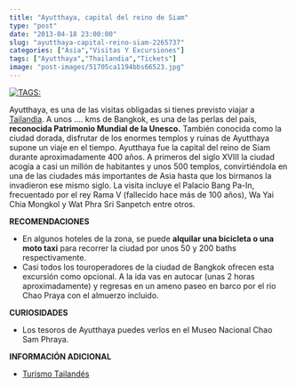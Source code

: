 ```yaml
---
title: "Ayutthaya, capital del reino de Siam"
type: "post"
date: "2013-04-18 23:00:00"
slug: "ayutthaya-capital-reino-siam-2265737"
categories: ["Asia","Visitas Y Excursiones"]
tags: ["Ayutthaya","Thailandia","Tickets"]
image: "post-images/51705ca1194bbs66523.jpg"
---
```


 [ ![ TAGS:](post-images/51705ca1194bbs66523.jpg "Ayutthaya by iamagloworm")](http://www.flickr.com/photos/iamagloworm/409487125/sizes/l/in/photostream/)

 Ayutthaya, es una de las visitas obligadas si tienes previsto viajar a [Tailandia](http://www.missviajes.com/tailandia-ideal-viajar-ninos-2178570). A unos .... kms de Bangkok, es una de las perlas del país, **reconocida Patrimonio Mundial de la Unesco.** También conocida como la ciudad dorada, disfrutar de los enormes templos y ruinas de Ayutthaya supone un viaje en el tiempo. Ayutthaya fue la capital del reino de Siam durante aproximadamente 400 años. A primeros del siglo XVIII la ciudad acogía a casi un millón de habitantes y unos 500 templos, convirtiéndola en una de las ciudades más importantes de Asia hasta que los birmanos la invadieron ese mismo siglo. La visita incluye el Palacio Bang Pa-In, frecuentado por el rey Rama V (fallecido hace más de 100 años), Wa Yai Chia Mongkol y Wat Phra Sri Sanpetch entre otros.

 **RECOMENDACIONES**

- [](/wp-content/uploads/2013/04/51705d454bd03s228874.jpg)En algunos hoteles de la zona, se puede **alquilar una bicicleta o una moto taxi** para recorrer la ciudad por unos 50 y 200 baths respectivamente.
- Casi todos los touroperadores de la ciudad de Bangkok ofrecen esta excursión como opcional. A la ida vas en autocar (unas 2 horas aproximadamente) y regresas en un ameno paseo en barco por el rio Chao Praya con el almuerzo incluido.

 **CURIOSIDADES**

- Los tesoros de Ayutthaya puedes verlos en el Museo Nacional Chao Sam Phraya.

 **INFORMACIÓN ADICIONAL**

- [ Turismo Tailandés](http://www.turismotailandes.com/turismotailandes2009/0_index.html)
